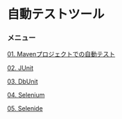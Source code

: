 # 自動テストツール

### メニュー

<a href="/text/01-maven-test.md">01. Mavenプロジェクトでの自動テスト</a>

<a href="/text/02-junit.md">02. JUnit</a>

<a href="/text/03-dbunit.md">03. DbUnit</a>

<a href="/text/04-selenium.md">04. Selenium</a>

<a href="/text/05-selenide.md">05. Selenide</a>
